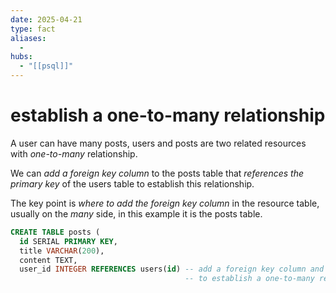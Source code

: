 ```yaml
---
date: 2025-04-21
type: fact
aliases:
  -
hubs:
  - "[[psql]]"
---
```


# establish a one-to-many relationship

A user can have many posts, users and posts are two related resources with *one-to-many* relationship.

We can *add a foreign key column* to the posts table that *references the primary key* of the users table to establish this relationship.

The key point is *where to add the foreign key column* in the resource table, usually on the *many* side, in this example it is the posts table.
 
```sql
CREATE TABLE posts (
  id SERIAL PRIMARY KEY,
  title VARCHAR(200),
  content TEXT,
  user_id INTEGER REFERENCES users(id) -- add a foreign key column and refer to the users table's primary key
                                       -- to establish a one-to-many relationship

```
